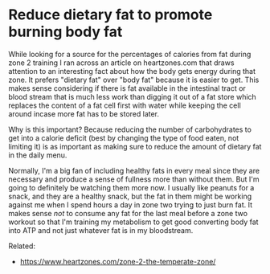 # Reduce dietary fat to promote burning body fat

While looking for a source for the percentages of calories from fat during zone 2 training I ran across an article on heartzones.com that draws attention to an interesting fact about how the body gets energy during that zone. It prefers "dietary fat" over "body fat" because it is easier to get. This makes sense considering if there is fat available in the intestinal tract or blood stream that is much less work than digging it out of a fat store which replaces the content of a fat cell first with water while keeping the cell around incase more fat has to be stored later.

Why is this important? Because reducing the number of carbohydrates to get into a calorie deficit (best by changing the type of food eaten, not limiting it) is as important as making sure to reduce the amount of dietary fat in the daily menu.

Normally, I'm a big fan of including healthy fats in every meal since they are necessary and produce a sense of fullness more than without them. But I'm going to definitely be watching them more now. I usually like peanuts for a snack, and they are a healthy snack, but the fat in them might be working against me when I spend hours a day in zone two trying to just burn fat. It makes sense *not* to consume any fat for the last meal before a zone two workout so that I'm training my metabolism to get good converting body fat into ATP and not just whatever fat is in my bloodstream.

Related:

* <https://www.heartzones.com/zone-2-the-temperate-zone/>
